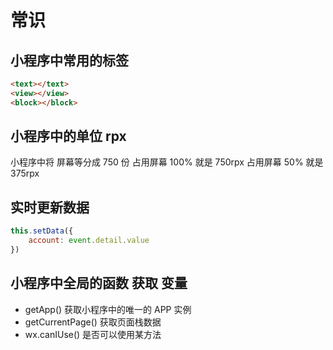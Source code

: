 # 常识

## 小程序中常用的标签
```html
<text></text>
<view></view>
<block></block>
```

## 小程序中的单位 rpx
小程序中将 屏幕等分成 750 份
占用屏幕 100% 就是  750rpx
占用屏幕 50% 就是  375rpx

## 实时更新数据
```js
this.setData({
	account: event.detail.value
})
```

## 小程序中全局的函数 获取 变量
* getApp() 获取小程序中的唯一的  APP 实例
* getCurrentPage() 获取页面栈数据
* wx.canIUse() 是否可以使用某方法